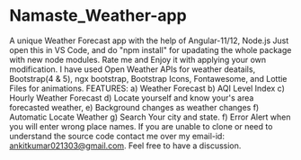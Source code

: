 # Namaste_Weather-app
A unique Weather Forecast app with the help of Angular-11/12, Node.js
Just open this in VS Code, and do "npm install" for upadating the whole package with new node modules.
Rate me and Enjoy it with applying your own modification.
I have used Open Weather APIs for weather deatails, Bootstrap(4 & 5), ngx bootstrap, Bootstrap Icons, Fontawesome, and Lottie Files for animations.
FEATURES:
a) Weather Forecast
b) AQI Level Index
c) Hourly Weather Forecast
d) Locate yourself and know your's area forecasted weather,
e) Background changes as weather changes
f) Automatic Locate Weather
g) Search Your city and state.
f) Error Alert when you will enter wrong place names.
If you are unable to clone or need to understand the source code contact me over my email-id: ankitkumar021303@gmail.com. Feel free to have a discussion.
